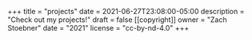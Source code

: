 +++
title = "projects"
date = 2021-06-27T23:08:00-05:00
description = "Check out my projects!"
draft = false
[[copyright]]
  owner = "Zach Stoebner"
  date = "2021"
  license = "cc-by-nd-4.0"
+++
